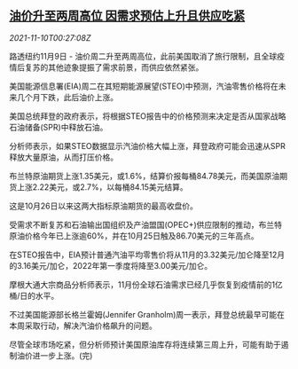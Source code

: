 <!--1636504262000-->
[油价升至两周高位 因需求预估上升且供应吃紧](https://cn.reuters.com/article/oil-close-1109-tues-idCNKBS2HV013)
------

<div><i>2021-11-10T00:27:08Z</i></div><p>路透纽约11月9日 - 油价周二升至两周高位，此前美国取消了旅行限制，且全球疫情后复苏的其他迹象提振了需求前景，而供应依然紧张。</p><p>美国能源信息署(EIA)周二在其短期能源展望(STEO)中预测，汽油零售价格将在未来几个月下跌，此后油价上涨。</p><p>美国总统拜登的政府表示，将根据STEO报告中的价格预测来决定是否从国家战略石油储备(SPR)中释放石油。</p><p>分析师表示，如果STEO数据显示汽油价格大幅上涨，拜登政府可能会迅速从SPR释放大量原油，从而打压价格。</p><p>布兰特原油期货上涨1.35美元，或1.6%，结算价报每桶84.78美元，而美国原油期货上涨2.22美元，或2.7%，以每桶84.15美元结算。</p><p>这是10月26日以来这两大指标原油期货的最高收盘价。</p><p>受需求不断复苏和石油输出国组织及产油盟国(OPEC+)供应限制的推动，布兰特原油价格今年已上涨逾60%，并在10月25日触及86.70美元的三年高点。</p><p>在STEO报告中，EIA预计普通汽油平均零售价将从11月的3.32美元/加仑降至12月的3.16美元/加仑，2022年第一季度将降至3.00美元/加仑。</p><p>摩根大通大宗商品分析师表示，11月份全球石油需求已经几乎恢复到疫情前的1亿桶/日的水平。</p><p>不过美国能源部长格兰霍姆(Jennifer Granholm)周一表示，拜登总统最早可能在本周采取行动，解决汽油价格飙升的问题。</p><p>尽管全球市场吃紧，但分析师预计美国原油库存将连续第三周上升，可能有助于遏制油价进一步上涨。(完)</p>
